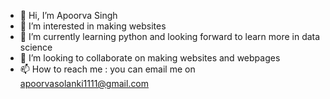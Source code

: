 - 👋 Hi, I’m Apoorva Singh
- 👀 I’m interested in making websites 
- 🌱 I’m currently learning python and looking forward to learn more in data science
- 💞️ I’m looking to collaborate on making websites and webpages
- 📫 How to reach me : you can email me on apoorvasolanki1111@gmail.com

<!---
apoorvasolanki1111/apoorvasolanki1111 is a ✨ special ✨ repository because its `README.md` (this file) appears on your GitHub profile.
You can click the Preview link to take a look at your changes.
--->
